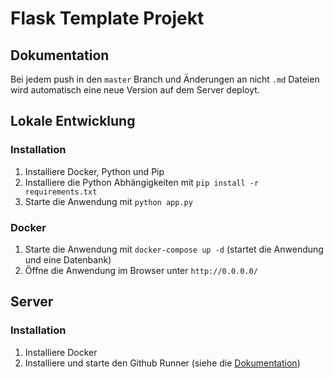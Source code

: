 # Flask Template Projekt
## Dokumentation
Bei jedem push in den `master` Branch und Änderungen an nicht `.md` Dateien wird automatisch
eine neue Version auf dem Server deployt.

## Lokale Entwicklung
### Installation
1. Installiere Docker, Python und Pip
2. Installiere die Python Abhängigkeiten mit `pip install -r requirements.txt`
3. Starte die Anwendung mit `python app.py`

### Docker
1. Starte die Anwendung mit `docker-compose up -d` (startet die Anwendung und eine Datenbank)
2. Öffne die Anwendung im Browser unter `http://0.0.0.0/`

## Server
### Installation
1. Installiere Docker
2. Installiere und starte den Github Runner (siehe die [Dokumentation](https://docs.github.com/en/actions/hosting-your-own-runners/adding-self-hosted-runners))
